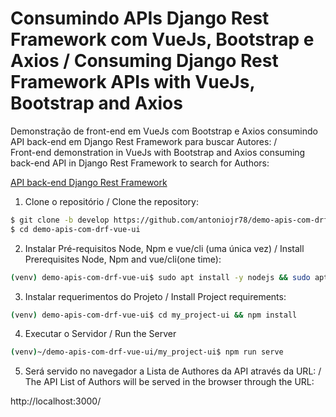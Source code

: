 # Consumindo APIs Django Rest Framework com VueJs, Bootstrap e Axios / Consuming Django Rest Framework APIs with VueJs, Bootstrap and Axios
Demonstração de front-end em VueJs com Bootstrap e Axios consumindo API back-end em Django Rest Framework para buscar Autores: /  
Front-end demonstration in VueJs with Bootstrap and Axios consuming back-end API in Django Rest Framework to search for Authors: 

[API back-end Django Rest Framework](https://github.com/antoniojr78/demo-apis-com-drf)  

1. Clone o repositório / Clone the repository: 
```bash
$ git clone -b develop https://github.com/antoniojr78/demo-apis-com-drf-vue-ui.git 
$ cd demo-apis-com-drf-vue-ui
```  

2. Instalar Pré-requisitos Node, Npm e vue/cli (uma única vez) / Install Prerequisites Node, Npm and vue/cli(one time): 
```bash
(venv) demo-apis-com-drf-vue-ui$ sudo apt install -y nodejs && sudo apt install -y npm && sudo npm install -g @vue/cli
```  

3. Instalar requerimentos do Projeto / Install Project requirements: 
```bash
(venv) demo-apis-com-drf-vue-ui$ cd my_project-ui && npm install
```  

4. Executar o Servidor / Run the Server
```bash
(venv)~/demo-apis-com-drf-vue-ui/my_project-ui$ npm run serve
```  

5. Será servido no navegador a Lista de Authores da API através da URL: /  
   The API List of Authors will be served in the browser through the URL: 

http://localhost:3000/